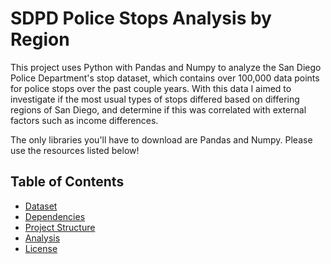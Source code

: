 # SDPD Police Stops Analysis by Region
This project uses Python with Pandas and Numpy to analyze the San Diego Police Department's stop dataset, which contains over 100,000 data points for police stops over the past couple years. With this data I aimed to investigate if the most usual types of stops differed based on differing regions of San Diego, and determine if this was correlated with external factors such as income differences.

The only libraries you'll have to download are Pandas and Numpy. Please use the resources listed below!

## Table of Contents
- [Dataset](https://github.com/k-anisha/SDPD-Police-Stops-Analysis-by-Region/blob/main/SDPD_data.zip)
- [Dependencies](https://github.com/k-anisha/SDPD-Police-Stops-Analysis-by-Region/blob/main/dependencies.txt)
- [Project Structure]( )
- [Analysis]( )
- [License](LICENSE)

